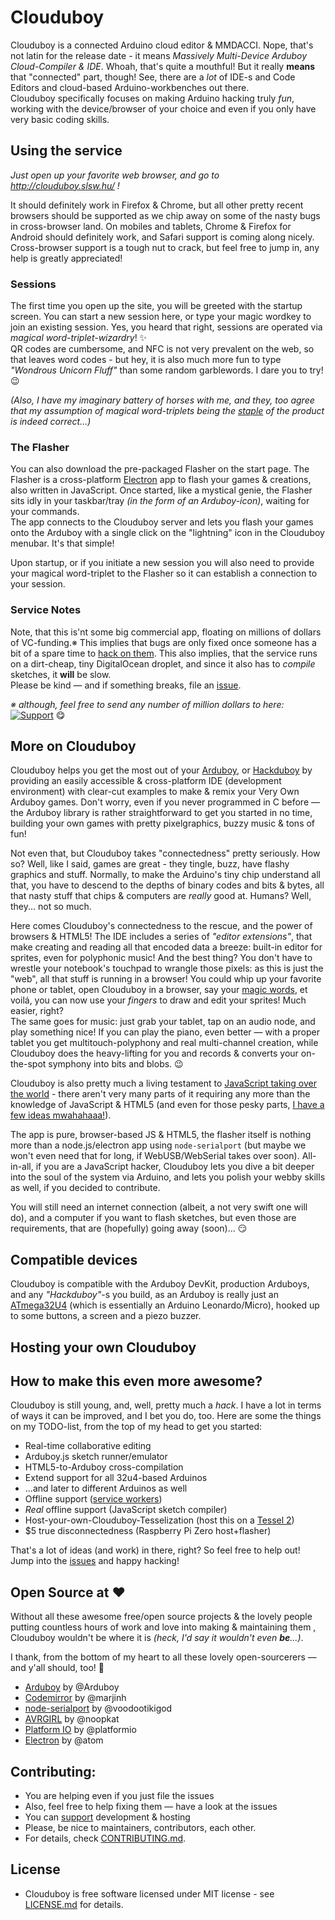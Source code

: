 # Clouduboy
Clouduboy is a connected Arduino cloud editor & MMDACCI. Nope, that's not latin for the release date - it means _Massively Multi-Device Arduboy Cloud-Compiler & IDE_. Whoah, that's quite a mouthful! But it really **means** that "connected" part, though! See, there are a _lot_ of IDE-s and Code Editors and cloud-based Arduino-workbenches out there.  
Clouduboy specifically focuses on making Arduino hacking truly _fun_, working with the device/browser of your choice and even if you only have very basic coding skills.

## Using the service
_Just open up your favorite web browser, and go to http://clouduboy.slsw.hu/ !_

It should definitely work in Firefox & Chrome, but all other pretty recent browsers should be supported as we chip away on some of the nasty bugs in cross-browser land. On mobiles and tablets, Chrome & Firefox for Android should definitely work, and Safari support is coming along nicely.  
Cross-browser support is a tough nut to crack, but feel free to jump in, any help is greatly appreciated!

### Sessions
The first time you open up the site, you will be greeted with the startup screen. You can start a new session here, or type your magic wordkey to join an existing session. Yes, you heard that right, sessions are operated via _magical word-triplet-wizardry_! ✨  
QR codes are cumbersome, and NFC is not very prevalent on the web, so that leaves word codes - but hey, it is also much more fun to type _"Wondrous Unicorn Fluff"_ than some random garblewords. I dare you to try! 😉

_(Also, I have my imaginary battery of horses with me, and they, too agree that my assumption of magical word-triplets being the [staple](https://www.xkcd.com/936/) of the product is indeed correct...)_

### The Flasher
You can also download the pre-packaged Flasher on the start page. The Flasher is a cross-platform [Electron](https://github.com/atom/electron) app to flash your games & creations, also written in JavaScript. Once started, like a mystical genie, the Flasher sits idly in your taskbar/tray _(in the form of an Arduboy-icon)_, waiting for your commands.  
The app connects to the Clouduboy server and lets you flash your games onto the Arduboy with a single click on the "lightning" icon in the Clouduboy menubar. It's that simple!

Upon startup, or if you initiate a new session you will also need to provide your magical word-triplet to the Flasher so it can establish a connection to your session.

### Service Notes
Note, that this is'nt some big commercial app, floating on millions of dollars of VC-funding.※ This implies that bugs are only fixed once someone has a bit of a spare time to [hack on them](https://twitter.com/t_grote/status/698256793919692800). This also implies, that the service runs on a dirt-cheap, tiny DigitalOcean droplet, and since it also has to _compile_ sketches, it **will** be slow.  
Please be kind — and if something breaks, file an [issue](https://github.com/flaki/clouduboy/issues).

_※ although, feel free to send any number of million dollars to here:_ [![Support](https://www.paypalobjects.com/en_US/i/btn/btn_donate_SM.gif)](http://clouduboy.slsw.hu/support) 😋


## More on Clouduboy
Clouduboy helps you get the most out of your [Arduboy](http://arduboy.com/), or [Hackduboy](http://community.arduboy.com/t/12-arduboy-compatible-system/236/) by providing an easily accessible & cross-platform IDE (development environment) with clear-cut examples to make & remix your Very Own Arduboy games. Don't worry, even if you never programmed in C before — the Arduboy library is rather straightforward to get you started in no time, building your own games with pretty pixelgraphics, buzzy music & tons of fun!

Not even that, but Clouduboy takes "connectedness" pretty seriously. How so? Well, like I said, games are great - they tingle, buzz, have flashy graphics and stuff. Normally, to make the Arduino's tiny chip understand all that, you have to descend to the depths of binary codes and bits & bytes, all that nasty stuff that chips & computers are _really_ good at. Humans? Well, they... not so much.

Here comes Clouduboy's connectedness to the rescue, and the power of browsers & HTML5! The IDE includes a series of _"editor extensions"_, that make creating and reading all that encoded data a breeze: built-in editor for sprites, even for polyphonic music! And the best thing? You don't have to wrestle your notebook's touchpad to wrangle those pixels: as this is just the "web", all that stuff is running in a browser! You could whip up your favorite phone or tablet, open Clouduboy in a browser, say your [magic words](#sessions), et voilá, you can now use your _fingers_ to draw and edit your sprites! Much easier, right?  
The same goes for music: just grab your tablet, tap on an audio node, and play something nice! If you can play the piano, even better — with a proper tablet you get multitouch-polyphony and real multi-channel creation, while Clouduboy does the heavy-lifting for you and records & converts your on-the-spot symphony into bits and blobs. 😉

Clouduboy is also pretty much a living testament to [JavaScript taking over the world](https://medium.com/@slsoftworks/javascript-world-domination-af9ca2ee5070) - there aren't very many parts of it requiring any more than the knowledge of JavaScript & HTML5 (and even for those pesky parts, [I have a few ideas mwahahaaa!](how-to-make-this-even-more-awesome)).

The app is pure, browser-based JS & HTML5, the flasher itself is nothing more than a node.js/electron app using `node-serialport` (but maybe we won't even need that for long, if WebUSB/WebSerial takes over soon). All-in-all, if you are a JavaScript hacker, Clouduboy lets you dive a bit deeper into the soul of the system via Arduino, and lets you polish your webby skills as well, if you decided to contribute.

You will still need an internet connection (albeit, a not very swift one will do), and a computer if you want to flash sketches, but even those are requirements, that are (hopefully) going away (soon)... 😏

## Compatible devices

Clouduboy is compatible with the Arduboy DevKit, production Arduboys, and any _"Hackduboy"_-s you build, as an Arduboy is really just an [ATmega32U4](http://www.atmel.com/devices/ATMEGA32U4.aspx) (which is essentially an Arduino Leonardo/Micro), hooked up to some buttons, a screen and a piezo buzzer.

## Hosting your own Clouduboy

## How to make this even more awesome?
Clouduboy is still young, and, well, pretty much a _hack_. I have a lot in terms of ways it can be improved, and I bet you do, too. Here are some the things on my TODO-list, from the top of my head to get you started:

- Real-time collaborative editing
- Arduboy.js sketch runner/emulator
- HTML5-to-Arduboy cross-compilation
- Extend support for all 32u4-based Arduinos
- ...and later to different Arduinos as well
- Offline support ([service workers](https://github.com/slightlyoff/ServiceWorker/))
- _Real_ offline support (JavaScript sketch compiler)
- Host-your-own-Clouduboy-Tesselization (host this on a [Tessel 2](http://tessel.io/))
- $5 true disconnectedness (Raspberry Pi Zero host+flasher)

That's a lot of ideas (and work) in there, right? So feel free to help out!
Jump into the [issues](https://github.com/flaki/clouduboy/issues) and happy hacking!

## Open Source at ♥
Without all these awesome free/open source projects & the lovely people putting countless hours of work and love into making & maintaining them , Clouduboy wouldn't be where it is _(heck, I'd say it wouldn't even **be**...)_.

I thank, from the bottom of my heart to all these lovely open-sourcerers — and y'all should, too! 💖

- [Arduboy](https://github.com/Arduboy/Arduboy) by @Arduboy
- [Codemirror](http://codemirror.net/) by @marjinh
- [node-serialport](https://github.com/voodootikigod/node-serialport/) by @voodootikigod
- [AVRGIRL](https://github.com/noopkat/avrgirl-arduino) by @noopkat
- [Platform IO](https://github.com/platformio/platformio/) by @platformio
- [Electron](https://github.com/atom/electron) by @atom

## Contributing:
* You are helping even if you just file the issues
* Also, feel free to help fixing them — have a look at the issues
* You can [support](#service-notes) development & hosting
* Please, be nice to maintainers, contributors, each other.
* For details, check [CONTRIBUTING.md](CONTRIBUTING.md).

## License
* Clouduboy is free software licensed under MIT license - see [LICENSE.md](LICENSE.md) for details.
